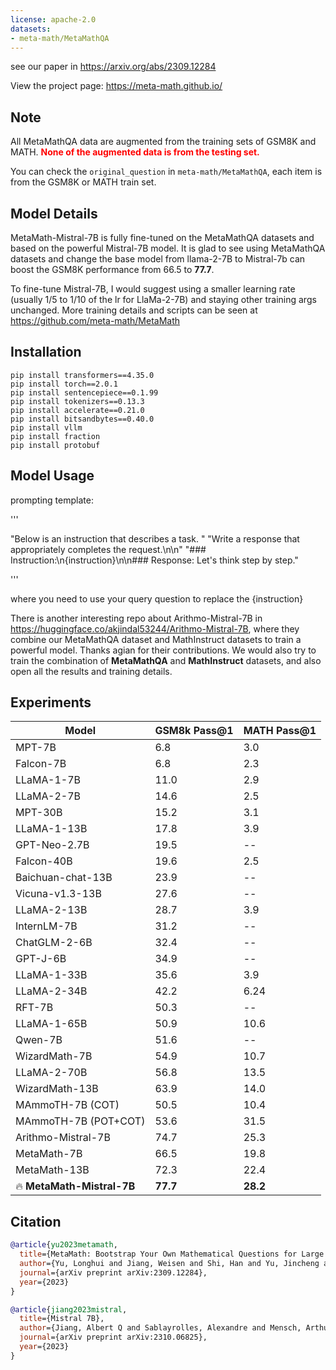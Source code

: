 ```yaml
---
license: apache-2.0
datasets:
- meta-math/MetaMathQA
---
```

see our paper in https://arxiv.org/abs/2309.12284

View the project page:
https://meta-math.github.io/

## Note

All MetaMathQA data are augmented from the training sets of GSM8K and MATH. 
<span style="color:red"><b>None of the augmented data is from the testing set.</b></span>

You can check the `original_question` in `meta-math/MetaMathQA`, each item is from the GSM8K or MATH train set.

## Model Details

MetaMath-Mistral-7B is fully fine-tuned on the MetaMathQA datasets and based on the powerful Mistral-7B model. It is glad to see using MetaMathQA datasets and change the base model from llama-2-7B to Mistral-7b can boost the GSM8K performance from 66.5 to **77.7**.

To fine-tune Mistral-7B, I would suggest using a smaller learning rate (usually 1/5 to 1/10 of the lr for LlaMa-2-7B) and staying other training args unchanged.
More training details and scripts can be seen at https://github.com/meta-math/MetaMath

## Installation

```
pip install transformers==4.35.0
pip install torch==2.0.1
pip install sentencepiece==0.1.99
pip install tokenizers==0.13.3
pip install accelerate==0.21.0
pip install bitsandbytes==0.40.0
pip install vllm
pip install fraction
pip install protobuf
```

## Model Usage

prompting template:

'''

"Below is an instruction that describes a task. "
"Write a response that appropriately completes the request.\n\n"
"### Instruction:\n{instruction}\n\n### Response: Let's think step by step."

'''

where you need to use your query question to replace the {instruction} 

There is another interesting repo about Arithmo-Mistral-7B in https://huggingface.co/akjindal53244/Arithmo-Mistral-7B, where they combine our MetaMathQA dataset and MathInstruct datasets to train a powerful model. Thanks agian for their contributions.
We would also try to train the combination of **MetaMathQA** and **MathInstruct** datasets, and also open all the results and training details.

## Experiments

| Model               | GSM8k Pass@1 | MATH Pass@1 |
|---------------------|--------------|-------------|
| MPT-7B              | 6.8          | 3.0         |
| Falcon-7B           | 6.8          | 2.3         |
| LLaMA-1-7B          | 11.0         | 2.9         |
| LLaMA-2-7B          | 14.6         | 2.5         |
| MPT-30B             | 15.2         | 3.1         |
| LLaMA-1-13B         | 17.8         | 3.9         |
| GPT-Neo-2.7B        | 19.5         | --          |
| Falcon-40B          | 19.6         | 2.5         |
| Baichuan-chat-13B   | 23.9         | --          |
| Vicuna-v1.3-13B     | 27.6         | --          |
| LLaMA-2-13B         | 28.7         | 3.9         |
| InternLM-7B         | 31.2         | --          |
| ChatGLM-2-6B        | 32.4         | --          |
| GPT-J-6B            | 34.9         | --          |
| LLaMA-1-33B         | 35.6         | 3.9         |
| LLaMA-2-34B         | 42.2         | 6.24        |
| RFT-7B              | 50.3         | --          |
| LLaMA-1-65B         | 50.9         | 10.6        |
| Qwen-7B             | 51.6         | --          |
| WizardMath-7B       | 54.9         | 10.7        |
| LLaMA-2-70B         | 56.8         | 13.5        |
| WizardMath-13B      | 63.9         | 14.0        |
| MAmmoTH-7B (COT)    | 50.5         | 10.4        |
| MAmmoTH-7B (POT+COT)| 53.6         | 31.5        |
| Arithmo-Mistral-7B  | 74.7         | 25.3        |
| MetaMath-7B         | 66.5         | 19.8        |
| MetaMath-13B        | 72.3         | 22.4        |
| 🔥 **MetaMath-Mistral-7B** | **77.7**     | **28.2**        |

## Citation

```bibtex
@article{yu2023metamath,
  title={MetaMath: Bootstrap Your Own Mathematical Questions for Large Language Models},
  author={Yu, Longhui and Jiang, Weisen and Shi, Han and Yu, Jincheng and Liu, Zhengying and Zhang, Yu and Kwok, James T and Li, Zhenguo and Weller, Adrian and Liu, Weiyang},
  journal={arXiv preprint arXiv:2309.12284},
  year={2023}
}
```

```bibtex
@article{jiang2023mistral,
  title={Mistral 7B},
  author={Jiang, Albert Q and Sablayrolles, Alexandre and Mensch, Arthur and Bamford, Chris and Chaplot, Devendra Singh and Casas, Diego de las and Bressand, Florian and Lengyel, Gianna and Lample, Guillaume and Saulnier, Lucile and others},
  journal={arXiv preprint arXiv:2310.06825},
  year={2023}
}
```